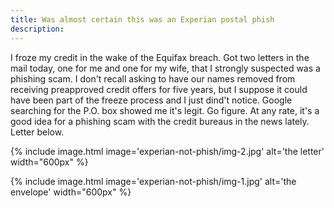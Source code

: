 ```yaml
---
title: Was almost certain this was an Experian postal phish
description:
---
```


I froze my credit in the wake of the Equifax breach. Got two letters in the mail today, one for me and one for my wife, that I strongly suspected was a phishing scam. I 
don't recall asking to have our names removed from receiving preapproved credit offers for five years, but I suppose it could have been part of the freeze process and I just
dind't notice. Google searching
for the P.O. box showed me it's legit. Go figure. At any rate, it's a good idea for a phishing scam with the credit bureaus in the news lately. Letter below.

{% include image.html image='experian-not-phish/img-2.jpg' alt='the letter' width="600px" %}

{% include image.html image='experian-not-phish/img-1.jpg' alt='the envelope' width="600px" %}